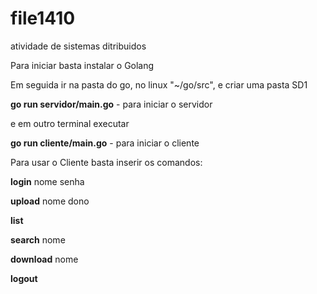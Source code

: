 # file1410
atividade de sistemas ditribuidos

Para iniciar basta instalar o Golang

Em seguida ir na pasta do go, no linux "~/go/src", e criar uma pasta SD1

**go run servidor/main.go** - para iniciar o servidor

e em outro terminal executar

**go run cliente/main.go** - para iniciar o cliente

Para usar o Cliente basta inserir os comandos:

**login** nome senha 

**upload** nome dono

**list**

**search** nome

**download** nome

**logout**